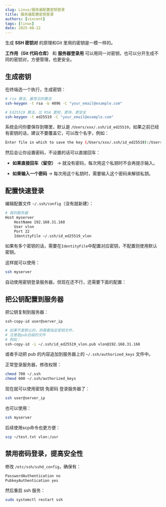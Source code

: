 ```yaml
---
slug: Linux/服务器配置密钥登录
title: 服务器配置密钥登录
authors: [vincent]
tags: [linux]
date: 2025-08-22
---
```


生成 **SSH 密钥对** 的原理和Git 里用的密钥是一模一样的。

**工作用（Git 代码仓库）** 和 **服务器登录用** 可以用同一对密钥，也可以分开生成不同的密钥对，方便管理，也更安全。

<!-- truncate -->

## 生成密钥

在终端选一个执行，生成密钥：

```bash
# rsa 算法，最常见的算法
ssh-keygen -t rsa -b 4096 -C "your_email@example.com"

# Ed25519 算法，比 RSA 更短、更快、更安全
ssh-keygen -t ed25519 -C "your_email@example.com"
```


系统会问你要保存到哪里，默认是 `/Users/xxx/.ssh/id_ed25519`，如果之前已经有密钥的话，建议不要覆盖它，可以改个名字，例如：

```bash
Enter file in which to save the key (/Users/xxx/.ssh/id_ed25519):/Users/xxx/.ssh/id_ed25519_vlon
```


然后会让你设置密码，不设置的话可以直接回车：

- **如果直接回车（留空）** → 就没有密码，每次用这个私钥时不会再提示输入。
    
- **如果输入一个密码** → 每次用这个私钥时，需要输入这个密码来解锁私钥。

## 配置快速登录

编辑配置文件 `~/.ssh/config`（没有就新建）：

```bash
# 我的服务器
Host myserver
    HostName 192.168.31.168
    User vlon
    Port 22
    IdentityFile ~/.ssh/id_ed25519_vlon
```

如果有多个密钥的话，需要在`IdentityFile`中配置对应密钥，不配置则使用默认密钥。

这样就可以使用：

```bash
ssh myserver
```

自动使用密钥登录服务器，但现在还不行，还需要下面的配置：


## 把公钥配置到服务器

把公钥复制到服务器：

```bash
ssh-copy-id user@server_ip

# 如果不是默认的，则需要指定密钥文件，
# 注意是pub后缀的文件
# 例如：
ssh-copy-id -i ~/.ssh/id_ed25519_vlon.pub vlon@192.168.31.168
```

或者手动把 pub 的内容追加到服务器上的 `~/.ssh/authorized_keys` 文件中。

正常登录服务器，修改权限：

```bash
chmod 700 ~/.ssh
chmod 600 ~/.ssh/authorized_keys
```


现在就可以使用密钥 免密码 登录服务器了：

```bash
ssh user@server_ip
```

也可以使用：

```bash
ssh myserver
```

后续使用scp命令也更方便：
```bash
scp ~/test.txt vlon:/usr
```


## 禁用密码登录，提高安全性

修改 `/etc/ssh/sshd_config`，确保有：

```bash
PasswordAuthentication no
PubkeyAuthentication yes
```

然后重启 ssh 服务：

```bash
sudo systemctl restart ssh
```